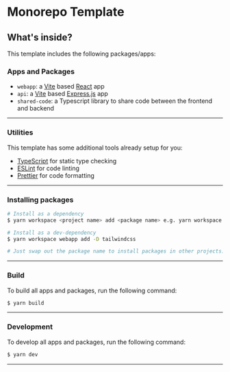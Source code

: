 # Monorepo Template

## What's inside?

This template includes the following packages/apps:

### Apps and Packages

- `webapp`: a [Vite](https://vitejs.dev/) based [React](https://react.dev/) app
- `api`: a [Vite](https://vitejs.dev/) based [Express.js](https://expressjs.com/) app
- `shared-code`: a Typescript library to share code between the frontend and backend

---

### Utilities

This template has some additional tools already setup for you:

- [TypeScript](https://www.typescriptlang.org/) for static type checking
- [ESLint](https://eslint.org/) for code linting
- [Prettier](https://prettier.io) for code formatting

---

### Installing packages

```bash
# Install as a dependency
$ yarn workspace <project name> add <package name> e.g. yarn workspace webapp add react-hook-form

# Install as a dev-dependency
$ yarn workspace webapp add -D tailwindcss

# Just swap out the package name to install packages in other projects. The "project name" is the value of the "name" field written in the package.json file.
```

---

### Build

To build all apps and packages, run the following command:

```bash
$ yarn build
```

---

### Development

To develop all apps and packages, run the following command:

```bash
$ yarn dev
```

---
